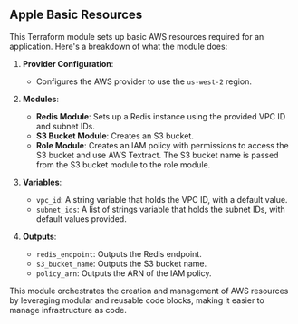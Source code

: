 ## Apple Basic Resources

This Terraform module sets up basic AWS resources required for an application. Here's a breakdown of what the module does:

1. **Provider Configuration**:
   - Configures the AWS provider to use the `us-west-2` region.

2. **Modules**:
   - **Redis Module**: Sets up a Redis instance using the provided VPC ID and subnet IDs.
   - **S3 Bucket Module**: Creates an S3 bucket.
   - **Role Module**: Creates an IAM policy with permissions to access the S3 bucket and use AWS Textract. The S3 bucket name is passed from the S3 bucket module to the role module.

3. **Variables**:
   - `vpc_id`: A string variable that holds the VPC ID, with a default value.
   - `subnet_ids`: A list of strings variable that holds the subnet IDs, with default values provided.

4. **Outputs**:
   - `redis_endpoint`: Outputs the Redis endpoint.
   - `s3_bucket_name`: Outputs the S3 bucket name.
   - `policy_arn`: Outputs the ARN of the IAM policy.

This module orchestrates the creation and management of AWS resources by leveraging modular and reusable code blocks, making it easier to manage infrastructure as code.

